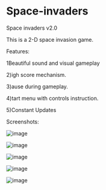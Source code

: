 # Space-invaders

Space invaders v2.0

This is a 2-D space invasion game.

Features:

1Beautiful sound and visual gameplay

2)igh score mechanism.

3)ause during gameplay.

4)tart menu with controls instruction.

5)Constant Updates

Screenshots:

![image](https://raw.githubusercontent.com/chandradharrao/Spance-invaders/master/menu.png)

![image](https://raw.githubusercontent.com/chandradharrao/Spance-invaders/master/gameplay.png)

![image](https://raw.githubusercontent.com/chandradharrao/Spance-invaders/master/pause.png)

![image](https://raw.githubusercontent.com/chandradharrao/Spance-invaders/master/gameover.png)

![image](https://raw.githubusercontent.com/chandradharrao/Spance-invaders/master/quit.png)
